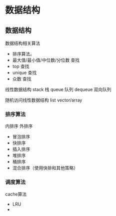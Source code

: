# 数据结构
## 数据结构
数据结构相关算法
- 排序算法。
- 最大值/最小值/中位数/分位数 查找
- top 查找
- unique 查找
- 众数 查找

线性数据结构
stack 栈
queue 队列
dequeue 双向队列

随机访问线性数据结构
list
vector/array

### 排序算法

内排序
外排序

- 冒泡排序
- 快排序
- 插入排序
- 堆排序
- 桶排序
- 混合排序（使用快排和其他策略）

### 调度算法
cache算法
- LRU
- 